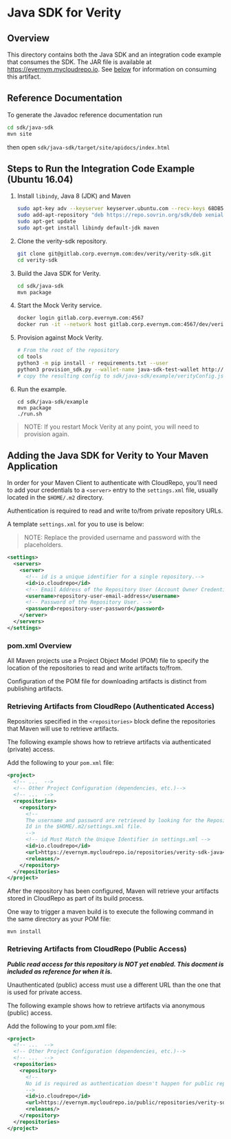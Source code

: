 # Java SDK for Verity

## Overview

This directory contains both the Java SDK and an integration code example that consumes the SDK. The JAR file is available at https://evernym.mycloudrepo.io. See [below](#maven) for information on consuming this artifact.

## Reference Documentation

To generate the Javadoc reference documentation run

```sh
cd sdk/java-sdk
mvn site
```

then open `sdk/java-sdk/target/site/apidocs/index.html`

## Steps to Run the Integration Code Example (Ubuntu 16.04)

1. Install `libindy`, Java 8 (JDK) and Maven

	```sh
	sudo apt-key adv --keyserver keyserver.ubuntu.com --recv-keys 68DB5E88
	sudo add-apt-repository "deb https://repo.sovrin.org/sdk/deb xenial master" # Add Sovrin apt repository
	sudo apt-get update
	sudo apt-get install libindy default-jdk maven
	```

2. Clone the verity-sdk repository.

	```sh
	git clone git@gitlab.corp.evernym.com:dev/verity/verity-sdk.git
	cd verity-sdk
	```

3. Build the Java SDK for Verity.

	```sh
	cd sdk/java-sdk
	mvn package
	```

4. Start the Mock Verity service.

	```sh
	docker login gitlab.corp.evernym.com:4567
	docker run -it --network host gitlab.corp.evernym.com:4567/dev/verity/verity-sdk/verity-server-image
	```

5. Provision against Mock Verity.

	```sh
	# From the root of the repository
	cd tools
	python3 -m pip install -r requirements.txt --user
	python3 provision_sdk.py --wallet-name java-sdk-test-wallet http://localhost:8080 <wallet key>
	# copy the resulting config to sdk/java-sdk/example/verityConfig.json
	```

6. Run the example.

	```
	cd sdk/java-sdk/example
	mvn package
	./run.sh
	```

> NOTE: If you restart Mock Verity at any point, you will need to provision again.

<a id="maven"></a>
## Adding the Java SDK for Verity to Your Maven Application

In order for your Maven Client to authenticate with CloudRepo, you’ll need to add your credentials to a `<server>` entry to the `settings.xml` file, usually located in the `$HOME/.m2` directory.

Authentication is required to read and write to/from private repository URLs.

A template `settings.xml` for you to use is below:

> NOTE: Replace the provided username and password with the placeholders.

```xml
<settings>
  <servers>
    <server>
      <!-- id is a unique identifier for a single repository.-->
      <id>io.cloudrepo</id>
      <!-- Email Address of the Repository User (Account Owner Credentials WILL NOT WORK). -->
      <username>repository-user-email-address</username>
      <!-- Password of the Repository User. -->
      <password>repository-user-password</password>
    </server>
  </servers>
</settings>
```

### pom.xml Overview

All Maven projects use a Project Object Model (POM) file to specify the location of the repositories to read and write artifacts to/from.

Configuration of the POM file for downloading artifacts is distinct from publishing artifacts. 

### Retrieving Artifacts from CloudRepo (Authenticated Access)

Repositories specified in the `<repositories>` block define the repositories that Maven will use to retrieve artifacts.

The following example shows how to retrieve artifacts via authenticated (private) access.

Add the following to your `pom.xml` file:

```xml
<project>
  <!-- ...  -->
  <!-- Other Project Configuration (dependencies, etc.)-->
  <!-- ...  -->
  <repositories>
    <repository>
      <!--
      The username and password are retrieved by looking for the Repository
      Id in the $HOME/.m2/settings.xml file.
      -->
      <!-- id Must Match the Unique Identifier in settings.xml -->
      <id>io.cloudrepo</id>
      <url>https://evernym.mycloudrepo.io/repositories/verity-sdk-java</url>
      <releases/>
    </repository>
  </repositories>
</project>
```

After the repository has been configured, Maven will retrieve your artifacts stored in CloudRepo as part of its build process.

One way to trigger a maven build is to execute the following command in the same directory as your POM file:

`mvn install`

### Retrieving Artifacts from CloudRepo (Public Access)

**_Public read access for this repository is NOT yet enabled. This docment is included as reference for when it is._**

Unauthenticated (public) access must use a different URL than the one that is used for private access.

The following example shows how to retrieve artifacts via anonymous (public) access.

Add the following to your pom.xml file:

```xml
<project>
  <!-- ...  -->
  <!-- Other Project Configuration (dependencies, etc.)-->
  <!-- ...  -->
  <repositories>
    <repository>
      <!--
      No id is required as authentication doesn't happen for public repositories.
      -->
      <id>io.cloudrepo</id>
      <url>https://evernym.mycloudrepo.io/public/repositories/verity-sdk-java</url>
      <releases/>
    </repository>
  </repositories>
</project>
```
